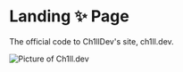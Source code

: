# Landing ✨ Page
The official code to Ch1llDev's site, ch1ll.dev.

![Picture of Ch1ll.dev](https://cdn.ch1ll.dev/r/ch1ll.dev_v7.png)
